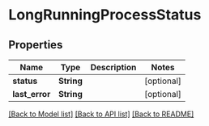 # LongRunningProcessStatus

## Properties

Name | Type | Description | Notes
------------ | ------------- | ------------- | -------------
**status** | **String** |  | [optional] 
**last_error** | **String** |  | [optional] 

[[Back to Model list]](../README.md#documentation-for-models) [[Back to API list]](../README.md#documentation-for-api-endpoints) [[Back to README]](../README.md)


